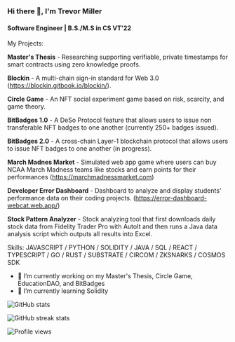 ### Hi there 👋, I'm Trevor Miller
#### Software Engineer | B.S./M.S in CS VT'22 
My Projects:

**Master's Thesis** - Researching supporting verifiable, private timestamps for smart contracts using zero knowledge proofs.

**Blockin** - A multi-chain sign-in standard for Web 3.0 (https://blockin.gitbook.io/blockin/).

**Circle Game** - An NFT social experiment game based on risk, scarcity, and game theory.

**BitBadges 1.0** - A DeSo Protocol feature that allows users to issue non transferable NFT badges to one another (currently 250+ badges issued).

**BitBadges 2.0** - A cross-chain Layer-1 blockchain protocol that allows users to issue NFT badges to one another (in progress).

**March Madnes Market** - Simulated web app game where users can buy NCAA March Madness teams like stocks and earn points for their performances (https://marchmadnessmarket.com)

**Developer Error Dashboard** - Dashboard to analyze and display students' performance data on their coding projects. (https://error-dashboard-webcat.web.app/)

**Stock Pattern Analyzer** - Stock analyzing tool that first downloads daily stock data from Fidelity Trader Pro with AutoIt and then runs a Java data analysis script which outputs all results into Excel.

Skills: JAVASCRIPT / PYTHON / SOLIDITY / JAVA / SQL / REACT / TYPESCRIPT / GO / RUST / SUBSTRATE / CIRCOM / ZKSNARKS / COSMOS SDK

- 🔭 I’m currently working on my Master's Thesis, Circle Game, EducationDAO, and BitBadges 
- 🌱 I’m currently learning Solidity

![GitHub stats](https://github-readme-stats.vercel.app/api?username=trevormil&show_icons=true)  

![GitHub streak stats](https://github-readme-streak-stats.herokuapp.com/?user=trevormil)  

![Profile views](https://gpvc.arturio.dev/trevormil)  
